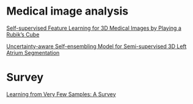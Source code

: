 
# Medical image analysis
[Self-supervised Feature Learning for 3D Medical Images by Playing a Rubik’s Cube](https://arxiv.org/pdf/1910.02241.pdf)

[Uncertainty-aware Self-ensembling Model for Semi-supervised 3D Left Atrium Segmentation](https://arxiv.org/pdf/1907.07034.pdf)

# Survey
[Learning from Very Few Samples: A Survey](https://arxiv.org/pdf/2009.02653.pdf)
